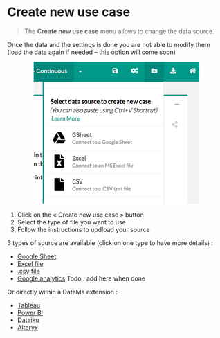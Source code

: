 # Create new use case

> The **Create new use case** menu allows to change the data source.

Once the data and the settings is done you are not able to modify them (load the data again if needed – this option will come soon)

<center> <img src="general/admin/create_use_case/images/CreateUseCase.png" alt="Create new use case" /> </center>


1. Click on the « Create new use case » button
2. Select the type of file you want to use
3. Follow the instructions to updload your source

3 types of source are available (click on one type to have more details) :

* [Google Sheet](general/admin/create_use_case/google_sheet.md)
* [Excel file](general/admin/create_use_case/excel_file.md)
* [.csv file](general/admin/create_use_case/csv_file.md)
* [Google analytics](general/admin/create_use_case/google_analytics.md) Todo : add here when done

Or directly within a DataMa extension :

* [Tableau](general/admin/create_use_case/extensions/extension_tableau.md)
* [Power BI](general/admin/create_use_case/extensions/extension_powerBI.md)
* [Dataiku](general/admin/create_use_case/extensions/extension_DataIku.md)
* [Alteryx](general/admin/create_use_case/extensions/extension_Alteryx.md)
